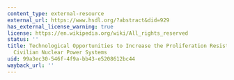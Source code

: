 ```yaml
---
content_type: external-resource
external_url: https://www.hsdl.org/?abstract&did=929
has_external_license_warning: true
license: https://en.wikipedia.org/wiki/All_rights_reserved
status: ''
title: Technological Opportunities to Increase the Proliferation Resistance of Global
  Civilian Nuclear Power Systems
uid: 99a3ec30-546f-4f9a-bb43-e5208612bc44
wayback_url: ''
---
```

